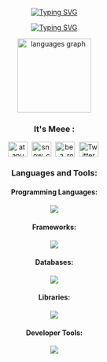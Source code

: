 
<div align="center">

  [![Typing SVG](https://readme-typing-svg.demolab.com?font=Fira+Code&weight=500&size=32&pause=1000&color=00F7D2&center=true&vCenter=true&width=800&lines=Hello+there+👋%2C+I'm+Tejas+Mehetre)](https://git.io/typing-svg)

  [![Typing SVG](https://readme-typing-svg.demolab.com?font=Fira+Code&weight=400&size=18&pause=1000&color=F745B5&center=true&vCenter=true&width=800&lines=An+aspiring+Competitive+Programmer+and+Web+Developer)](https://git.io/typing-svg)

</div>

<div align="center">
  <img src="https://github-readme-stats.vercel.app/api/top-langs?username=Tejas-Mehetre&locale=en&hide_title=false&layout=compact&card_width=320&langs_count=5&theme=dracula&hide_border=false" height="150" alt="languages graph"  /> 
</div>

<h3 align="Center">It's Meee :</h3>
  
<div align="center">
  
  <a href="https://www.linkedin.com/in/tejas-mehetre-922385253/" target="blank"><img align="center" src="https://raw.githubusercontent.com/rahuldkjain/github-profile-readme-generator/master/src/images/icons/Social/linked-in-alt.svg" alt="atanu basak" height="30" width="40" /></a>&nbsp;
  <a href="https://leetcode.com/u/Tejas_Mehetre" target="blank"><img align="center" src="https://raw.githubusercontent.com/rahuldkjain/github-profile-readme-generator/master/src/images/icons/Social/leet-code.svg" alt="snow_codes" height="30" width="40" /></a>&nbsp;
  <a href="https://www.instagram.com/tejas_mehetre_7/" target="blank"><img align="center" src="https://raw.githubusercontent.com/rahuldkjain/github-profile-readme-generator/master/src/images/icons/Social/instagram.svg" alt="be_a_rook" height="30" width="40" /></a>&nbsp;
  <a href="https://x.com/TejasMehetre3" target="_blank"><img align="center" src="https://raw.githubusercontent.com/rahuldkjain/github-profile-readme-generator/master/src/images/icons/Social/twitter.svg" alt="Twitter" height="30" width="40" /></a>&nbsp;

</div>

<h3 align="center">Languages and Tools:</h3>

<div align="center">
  <h4>Programming Languages:</h4>
  <img src="https://skillicons.dev/icons?i=javascript,c,cpp,java,python" />
</div>

<div align="center">
  <h4>Frameworks:</h4>
  <img src="https://skillicons.dev/icons?i=react,nodejs,express,tailwind" />
</div>

<div align="center">
  <h4>Databases:</h4>
  <img src="https://skillicons.dev/icons?i=mongodb,mysql,postgresql" />
</div>

<div align="center">
  <h4>Libraries:</h4>
  <img src="https://skillicons.dev/icons?i=pandas,numPy,matplotlib,scikit" />
</div>

<div align="center">
  <h4>Developer Tools:</h4>
  <img src="https://skillicons.dev/icons?i=git,github,vscode,jupyter,html,css" />
</div>
